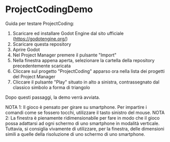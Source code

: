 # ProjectCodingDemo
Guida per testare ProjectCoding:
1. Scaricare ed installare Godot Engine dal sito ufficiale (https://godotengine.org/)
2. Scaricare questa repository
3. Aprire Godot
4. Nel Project Manager premere il pulsante "Import"
5. Nella finestra appena aperta, selezionare la cartella della repository precedentemente scaricata
6. Cliccare sul progetto "ProjectCoding" apparso ora nella lista dei progetti del Project Manager
7. Cliccare il pulsante "Play" situato in alto a sinistra, contrassegnato dal classico simbolo a forma di triangolo

Dopo questi passaggi, la demo verrà avviata.

NOTA 1: Il gioco è pensato per girare su smartphone. Per impartire i comandi come se fossero tocchi, utilizzare il tasto sinistro del mouse.
NOTA 2: La finestra è pienamente ridimensionabile per fare in modo che il gioco possa adattarsi ad ogni schermo di uno smartphone in modalità verticale. Tuttavia, si consiglia vivamente di utilizzare, per la finestra, delle dimensioni simili a quelle della risoluzione di uno schermo di uno smartphone.
